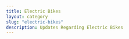 ```yaml
---
title: Electric Bikes
layout: category
slug: "electric-bikes"
description: Updates Regarding Electric Bikes
---
```


